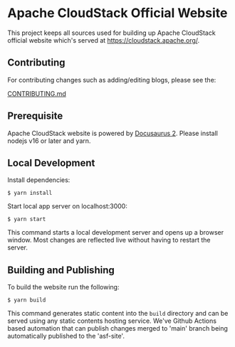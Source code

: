 # Apache CloudStack Official Website

This project keeps all sources used for building up Apache CloudStack
official website which's served at https://cloudstack.apache.org/.

## Contributing

For contributing changes such as adding/editing blogs, please see the:

[CONTRIBUTING.md](./CONTRIBUTING.md)

## Prerequisite

Apache CloudStack website is powered by [Docusaurus 2](https://docusaurus.io/).
Please install nodejs v16 or later and yarn.

## Local Development

Install dependencies:

```
$ yarn install
```

Start local app server on localhost:3000:

```
$ yarn start
```

This command starts a local development server and opens up a browser window.
Most changes are reflected live without having to restart the server.

## Building and Publishing

To build the website run the following:

```
$ yarn build
```

This command generates static content into the `build` directory and can be
served using any static contents hosting service. We've Github Actions based
automation that can publish changes merged to 'main' branch being automatically
published to the 'asf-site'.
